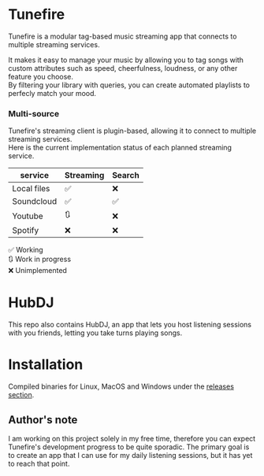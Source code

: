 # Tunefire

Tunefire is a modular tag-based music streaming app that connects to multiple streaming services.

It makes it easy to manage your music by allowing you to tag songs with custom attributes such as speed, cheerfulness, loudness, or any other feature you choose.  
By filtering your library with queries, you can create automated playlists to perfecly match your mood.

### Multi-source

Tunefire's streaming client is plugin-based, allowing it to connect to multiple streaming services.  
Here is the current implementation status of each planned streaming service.

| service     | Streaming | Search |
| ----------- | --------- | ------ |
| Local files | ✅         | ❌      |
| Soundcloud  | ✅         | ✅      |
| Youtube     | 🔃        | ❌      |
| Spotify     | ❌         | ❌      |


✅ Working  
🔃 Work in progress  
❌ Unimplemented  

# HubDJ

This repo also contains HubDJ, an app that lets you host listening sessions with you friends, letting you take turns playing songs.

# Installation

Compiled binaries for Linux, MacOS and Windows under the [releases section](https://github.com/Azorlogh/tunefire/releases/).

## Author's note

I am working on this project solely in my free time, therefore you can expect Tunefire's development progress to be quite sporadic. The primary goal is to create an app that I can use for my daily listening sessions, but it has yet to reach that point.

